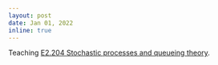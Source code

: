 ```yaml
---
layout: post
date: Jan 01, 2022
inline: true
---
```


Teaching [E2.204 Stochastic processes and queueing theory](spqt).
